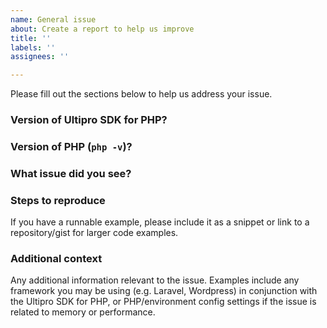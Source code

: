 ```yaml
---
name: General issue
about: Create a report to help us improve
title: ''
labels: ''
assignees: ''

---
```


Please fill out the sections below to help us address your issue.

### Version of Ultipro SDK for PHP?


### Version of PHP (`php -v`)?


### What issue did you see?


### Steps to reproduce
If you have a runnable example, please include it as a snippet or link to a repository/gist for larger code examples.

### Additional context
Any additional information relevant to the issue. Examples include any framework you may be using (e.g. Laravel, Wordpress) in conjunction with the Ultipro SDK for PHP, or PHP/environment config settings if the issue is related to memory or performance.

